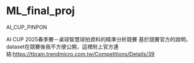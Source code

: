 # ML_final_proj
AI_CUP_PINPON

AI CUP 2025春季賽－桌球智慧球拍資料的精準分析競賽
基於競賽官方的說明，dataset在競賽後我不方便公開，這裡附上官方連結:https://tbrain.trendmicro.com.tw/Competitions/Details/39

